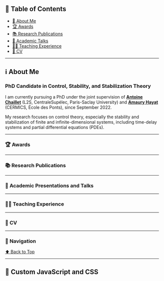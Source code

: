 ## 📖 **Table of Contents**
- [🔗 About Me](#about-me)
- [🏆 Awards](#awards)
- [📚 Research Publications](#research-publications)
- [🎤 Academic Talks](#academic-presentations-and-talks)
- [👨‍🏫 Teaching Experience](#teaching-experience)
- [📄 CV](#cv)

---

## <a name="about-me"></a> ℹ️ About Me  

### **PhD Candidate in Control, Stability, and Stabilization Theory**  

I am currently pursuing a PhD under the joint supervision of **[Antoine Chaillet](https://l2s.centralesupelec.fr/u/chaillet-antoine/)** (L2S, CentraleSupélec, Paris-Saclay University) and **[Amaury Hayat](http://cermics.enpc.fr/~hayata/)** (CERMICS, École des Ponts), since September 2022.  

My research focuses on control theory, especially the stability and stabilization of finite and infinite-dimensional systems, including time-delay systems and partial differential equations (PDEs).  

---

<div id="content-container">

### 🏆 <a name="awards"></a> Awards  
<div class="content-section">
- **September 2024**: *Best Presentation Award of the Automatic team at L2S*, PhD Student Day  
- **September 2021 - July 2022**: *Bezout M2 scholarship*  
</div>

---

### 📚 <a name="research-publications"></a> Research Publications  
<div class="content-section">
### **Journal Articles**  
1. **[A. Hayat and E. Loko](http://cermics.enpc.fr/~hayata/F_equivalence_general_linear.pdf)**, *Rapid Stabilization of General Linear Systems with F-equivalence*, **Preprint, 2024**.  
2. **[E. Loko, A. Chaillet, and I. Karafyllis](https://onlinelibrary.wiley.com/doi/full/10.1002/rnc.7229)**, *Building Coercive Lyapunov–Krasovskii Functionals Based on Razumikhin and Halanay Approaches*, **International Journal of Robust and Nonlinear Control, 2024**.  
</div>

---

### 🎤 <a name="academic-presentations-and-talks"></a> Academic Presentations and Talks  
<div class="content-section">
- **Growth Condition to Ensure Input-to-State Stability of Time-Delay Systems with Point-Wise Dissipation**  
  *IEEE Conference on Decision and Control, December 2024*  
</div>

---

### 👨‍🏫 <a name="teaching-experience"></a> Teaching Experience  
<div class="content-section">
- **September 2024 - January 2025**  
  *Analysis and Partial Differential Equations*, **1st-year undergraduate students (30 hours)**  
</div>

---

### 📄 <a name="cv"></a> CV  
<div class="content-section">
📄 **[Download my CV](https://github.com/user-attachments/files/18690641/CV_Epiphane.pdf)**  
</div>

</div>

---

### 🔎 **Navigation**  
[⬆️ Back to Top](#about-me)  

---

## 📜 **Custom JavaScript and CSS**

<style>
/* Cache toutes les sections sauf "About Me" */
.content-section {
    display: none;
}

/* Style des liens pour la navigation */
#table-of-contents a {
    text-decoration: none;
    color: #0077cc;
    font-weight: bold;
    cursor: pointer;
}

#table-of-contents a:hover {
    text-decoration: underline;
}
</style>

<script>
document.addEventListener("DOMContentLoaded", function() {
    // Récupérer tous les liens du sommaire
    let links = document.querySelectorAll("#table-of-contents a");

    links.forEach(link => {
        link.addEventListener("click", function(event) {
            event.preventDefault(); // Empêche le scroll par défaut

            // Masquer toutes les sections
            document.querySelectorAll(".content-section").forEach(section => {
                section.style.display = "none";
            });

            // Récupérer l'ID de la section à afficher
            let sectionId = this.getAttribute("href").substring(1);
            let sectionToShow = document.querySelector(`[name="${sectionId}"]`).nextElementSibling;

            // Afficher la section correspondante
            if (sectionToShow) {
                sectionToShow.style.display = "block";
            }
        });
    });
});
</script>
